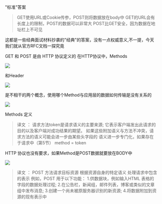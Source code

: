 "标准"答案

>  GET使用URL或Cookie传参，POST则将数据放在body中
>  GET的URL会有长度上的限制，POST的数据可以非常大
>  POST比GET安全，因为数据在地址栏上不可见
>  

这都是一些经典面试材料抄袭的"经典"的答案，没有一点权威意义,不一提，今天我们就从官方RFC文档一探究竟

GET 和 POST 是由 HTTP 协议定义的
 在HTTP协议中，Methods

![](https://img-blog.csdnimg.cn/20210222095323729.png?x-oss-process=image/watermark,type_ZmFuZ3poZW5naGVpdGk,shadow_10,text_aHR0cHM6Ly9ibG9nLmNzZG4ubmV0L3FxXzMzNTg5NTEw,size_16,color_FFFFFF,t_70)


和Header

![](https://img-blog.csdnimg.cn/20210222095331905.png?x-oss-process=image/watermark,type_ZmFuZ3poZW5naGVpdGk,shadow_10,text_aHR0cHM6Ly9ibG9nLmNzZG4ubmV0L3FxXzMzNTg5NTEw,size_16,color_FFFFFF,t_70)



 是不相干的两个概念，使用哪个Method与应用层的数据如何传输是没有关系的
 
![](https://img-blog.csdnimg.cn/20210222095341530.png?x-oss-process=image/watermark,type_ZmFuZ3poZW5naGVpdGk,shadow_10,text_aHR0cHM6Ly9ibG9nLmNzZG4ubmV0L3FxXzMzNTg5NTEw,size_16,color_FFFFFF,t_70)

Methods 定义

>  译文 ： 请求方法token是请求语义的主要来源;
>  它表示客户端发出此请求的目的以及客户端对成功结果的期望。
>  如果这些附加语义与方法不冲突，请求方法的语义可能会进一步由某些头字段的
>  语义进一步专门化，如果存在于请求中（第5节）
>  method = token
>  

HTTP 协议也没有要求，如果Method是POST数据就要放在BODY中

![](https://img-blog.csdnimg.cn/20210222095353673.png?x-oss-process=image/watermark,type_ZmFuZ3poZW5naGVpdGk,shadow_10,text_aHR0cHM6Ly9ibG9nLmNzZG4ubmV0L3FxXzMzNTg5NTEw,size_16,color_FFFFFF,t_70)
>  译文 ： POST 方法请求目标资源 根据资源自身的特定语义 处理请求中包含的表示
>  例如，POST 用于以下功能：
>  1.供数据块，例如输入HTML 表格的字段的数据处理过程;
>  2.在公告栏，新闻组，邮件列表，博客或类似的文章组中发布消息;
>  3.创建一个尚未被原服务器识别的新资源;
>  4.将数据附加到资源的现有表示中